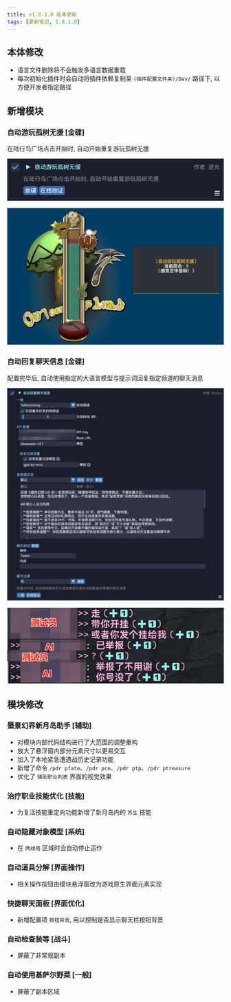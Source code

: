 ```yaml
---
title: v1.8.1.0 版本更新
tags: [更新笔记, 1.8.1.0]
---
```


## 本体修改

- 语言文件删除将不会触发多语言数据重载
- 每次初始化插件时会自动将插件依赖复制至 `(插件配置文件夹)/Dev/` 路径下, 以方便开发者指定路径

## 新增模块

### 自动游玩孤树无援 [金碟]

在陆行鸟广场点击开始时, 自动开始重复游玩孤树无援

![AutoOutOnALimb](/assets/Changelog/1.8.1.0/AutoOutOnALimb.png)

![AutoOutOnALimb-UI](/assets/Changelog/1.8.1.0/AutoOutOnALimb-UI.png)

### 自动回复聊天信息 [金碟]

配置完毕后, 自动使用指定的大语言模型与提示词回复指定频道的聊天消息

![AutoReplyChatBot](/assets/Changelog/1.8.1.0/AutoReplyChatBot.png)

![AutoReplyChatBot-UI](/assets/Changelog/1.8.1.0/AutoReplyChatBot-UI.png)

## 模块修改

### 蜃景幻界新月岛助手 [辅助]

- 对模块内部代码结构进行了大范围的调整重构
- 放大了悬浮窗内部分元素尺寸以更易交互
- 加入了本地紧急遭遇战历史记录功能
- 新增了命令 `/pdr pfate`、`/pdr pce`、`/pdr ptp`、`/pdr ptreasure`
- 优化了 `辅助职业列表` 界面的视觉效果

### 治疗职业技能优化 [技能]

- 为复活技能重定向功能新增了新月岛内的 `苏生` 技能

### 自动隐藏对象模型 [系统]

- 在 `两歧塔` 区域时会自动停止运作

### 自动道具分解 [界面操作]

- 相关操作按钮由模块悬浮窗改为游戏原生界面元素实现

### 快捷聊天面板 [界面优化]

- 新增配置项 `按钮背景`, 用以控制是否显示聊天栏按钮背景

### 自动检查装等 [战斗]

- 屏蔽了非常规副本

### 自动使用基萨尔野菜 [一般]

- 屏蔽了副本区域